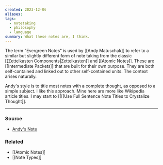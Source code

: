 ```yaml
---
created: 2023-12-06
aliases: 
tags:
  - notetaking
  - philosophy
  - language
summary: What these notes are, I think.
---
```

The term "Evergreen Notes" is used by [[Andy Matuschak]] to refer to a similar but slightly different form of note taking from the classic [[Zettelkasten Components|Zettelkasten]] and [[Atomic Notes]]. These are [[Intermediate Packets]] that are built for their own purpose. They are both self-contained and linked out to other self-contained units. The context arises naturally.

Andy's style is to title most notes with a complete thought, as opposed to a simple subject. I like this approach. Mine here are more like Wikipedia article titles. I may start to  [[[[Use Full Sentence Note Titles to Crystalize Thought]].

****
### Source
- [Andy's Note](https://notes.andymatuschak.org/Evergreen_notes)

### Related
- [[Atomic Notes]]
- [[Note Types]]